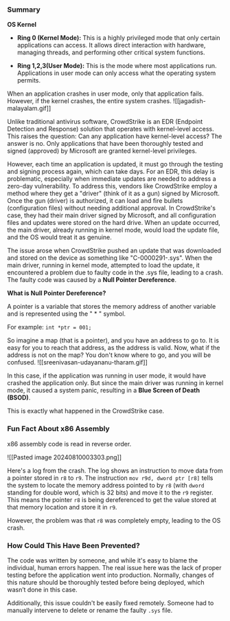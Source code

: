 ### Summary

**OS Kernel**

- **Ring 0 (Kernel Mode):** This is a highly privileged mode that only certain applications can access. It allows direct interaction with hardware, managing threads, and performing other critical system functions.

- **Ring 1,2,3(User Mode):** This is the mode where most applications run. Applications in user mode can only access what the operating system permits.

When an application crashes in user mode, only that application fails. However, if the kernel crashes, the entire system crashes.
![[jagadish-malayalam.gif]]

Unlike traditional antivirus software, CrowdStrike is an EDR (Endpoint Detection and Response) solution that operates with kernel-level access. This raises the question: Can any application have kernel-level access? The answer is no. Only applications that have been thoroughly tested and signed (approved) by Microsoft are granted kernel-level privileges.

However, each time an application is updated, it must go through the testing and signing process again, which can take days. For an EDR, this delay is problematic, especially when immediate updates are needed to address a zero-day vulnerability. To address this, vendors like CrowdStrike employ a method where they get a "driver" (think of it as a gun) signed by Microsoft. Once the gun (driver) is authorized, it can load and fire bullets (configuration files) without needing additional approval. In CrowdStrike's case, they had their main driver signed by Microsoft, and all configuration files and updates were stored on the hard drive. When an update occurred, the main driver, already running in kernel mode, would load the update file, and the OS would treat it as genuine.

The issue arose when CrowdStrike pushed an update that was downloaded and stored on the device as something like "C-0000291-.sys". When the main driver, running in kernel mode, attempted to load the update, it encountered a problem due to faulty code in the .sys file, leading to a crash. The faulty code was caused by a **Null Pointer Dereference**.

**What is Null Pointer Dereference?**

A pointer is a variable that stores the memory address of another variable and is represented using the " * " symbol.

For example: `int *ptr = 001;`

So imagine a map (that is a pointer), and you have an address to go to. It is easy for you to reach that address, as the address is valid. Now, what if the address is not on the map? You don't know where to go, and you will be confused.
![[sreenivasan-udayananu-tharam.gif]]

In this case, if the application was running in user mode, it would have crashed the application only. But since the main driver was running in kernel mode, it caused a system panic, resulting in a **Blue Screen of Death (BSOD)**.

This is exactly what happened in the CrowdStrike case.

### Fun Fact About x86 Assembly

x86 assembly code is read in reverse order.

![[Pasted image 20240810003303.png]]

Here's a log from the crash. The log shows an instruction to move data from a pointer stored in `r8` to `r9`. The instruction `mov r9d, dword ptr [r8]` tells the system to locate the memory address pointed to by `r8` (with `dword` standing for double word, which is 32 bits) and move it to the `r9` register. This means the pointer `r8` is being dereferenced to get the value stored at that memory location and store it in `r9`. 

However, the problem was that `r8` was completely empty, leading to the OS crash.

### How Could This Have Been Prevented?

The code was written by someone, and while it's easy to blame the individual, human errors happen. The real issue here was the lack of proper testing before the application went into production. Normally, changes of this nature should be thoroughly tested before being deployed, which wasn’t done in this case.

Additionally, this issue couldn't be easily fixed remotely. Someone had to manually intervene to delete or rename the faulty `.sys` file.